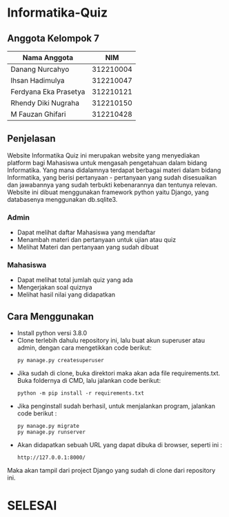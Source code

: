 # Informatika-Quiz

## Anggota Kelompok 7
|      Nama Anggota      |      NIM      |
| ---------------------- | ------------- |
|    Danang Nurcahyo     |   312210004   |
|    Ihsan Hadimulya     |   312210047   |
|  Ferdyana Eka Prasetya |   312210121   |
|   Rhendy Diki Nugraha  |   312210150   |
|    M Fauzan Ghifari    |   312210428   |

## Penjelasan
Website Informatika Quiz ini merupakan website yang menyediakan platform bagi Mahasiswa untuk mengasah pengetahuan dalam bidang Informatika. Yang mana didalamnya terdapat berbagai materi dalam bidang Informatika, yang berisi pertanyaan - pertanyaan yang sudah disesuaikan dan jawabannya yang sudah terbukti kebenarannya dan tentunya relevan. Website ini dibuat menggunakan framework python yaitu Django, yang databasenya menggunakan db.sqlite3. 

### Admin
- Dapat melihat daftar Mahasiswa yang mendaftar
- Menambah materi dan pertanyaan untuk ujian atau quiz
- Melihat Materi dan pertanyaan yang sudah dibuat

### Mahasiswa
- Dapat melihat total jumlah quiz yang ada
- Mengerjakan soal quiznya
- Melihat hasil nilai yang didapatkan

## Cara Menggunakan
- Install python versi 3.8.0
- Clone terlebih dahulu repository ini, lalu buat akun superuser atau admin, dengan cara mengetikkan code berikut:
  ```
  py manage.py createsuperuser
  ```
- Jika sudah di clone, buka direktori maka akan ada file requirements.txt. Buka foldernya di CMD, lalu jalankan code berikut:
  ```
  python -m pip install -r requirements.txt
   ```
- Jika penginstall sudah berhasil, untuk menjalankan program, jalankan code berikut :
  ```
  py manage.py migrate
  py manage.py runserver
  ```
- Akan didapatkan sebuah URL yang dapat dibuka di browser, seperti ini :
  ```
  http://127.0.0.1:8000/
  ```
Maka akan tampil dari project Django yang sudah di clone dari repository ini. 

# SELESAI

